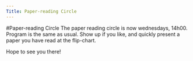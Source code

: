 ```yaml
---
Title: Paper-reading Circle
---
```

#Paper-reading Circle
The paper reading circle is now wednesdays, 14h00. Program is the same as usual. Show up if you like, and quickly present a paper you have read at the flip-chart.

Hope to see you there!
